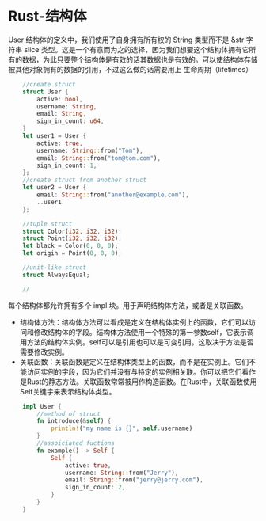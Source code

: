 # Rust-结构体

User 结构体的定义中，我们使用了自身拥有所有权的 String 类型而不是 &str 字符串 slice 类型。这是一个有意而为之的选择，因为我们想要这个结构体拥有它所有的数据，为此只要整个结构体是有效的话其数据也是有效的。可以使结构体存储被其他对象拥有的数据的引用，不过这么做的话需要用上 生命周期（lifetimes）

```rust
    //create struct
    struct User {
        active: bool,
        username: String,
        email: String,
        sign_in_count: u64,
    }
    let user1 = User {
        active: true,
        username: String::from("Tom"),
        email: String::from("tom@tom.com"),
        sign_in_count: 1,
    };
    //create struct from another struct
    let user2 = User {
        email: String::from("another@example.com"),
        ..user1
    };

    //tuple struct
    struct Color(i32, i32, i32);
    struct Point(i32, i32, i32);
    let black = Color(0, 0, 0);
    let origin = Point(0, 0, 0);

    //unit-like struct
    struct AlwaysEqual;

    //

```

每个结构体都允许拥有多个 impl 块。用于声明结构体方法，或者是关联函数。

* 结构体方法：结构体方法可以看成是定义在结构体实例上的函数，它们可以访问和修改结构体的字段。结构体方法使用一个特殊的第一参数self，它表示调用方法的结构体实例。self可以是引用也可以是可变引用，这取决于方法是否需要修改实例。
* 关联函数：关联函数是定义在结构体类型上的函数，而不是在实例上。它们不能访问实例的字段，因为它们并没有与特定的实例相关联。你可以把它们看作是Rust的静态方法。关联函数常常被用作构造函数。在Rust中，关联函数使用Self关键字来表示结构体类型。

```rust
    impl User {
        //method of struct
        fn introduce(&self) {
            println!("my name is {}", self.username)
        }
        //assoiciated fuctions
        fn example() -> Self {
            Self {
                active: true,
                username: String::from("Jerry"),
                email: String::from("jerry@jerry.com"),
                sign_in_count: 2,
            }
        }
    }
```

